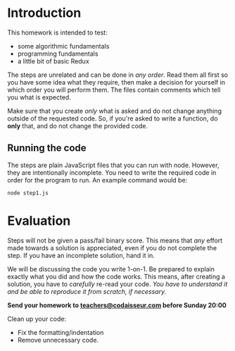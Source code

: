 # Introduction

This homework is intended to test:
- some algorithmic fundamentals
- programming fundamentals
- a little bit of basic Redux

The steps are unrelated and can be done in _any order_. Read them all first so you have some idea what they require, then make a decision for yourself in which order you will perform them. The files contain comments which tell you what is expected.

Make sure that you create _only_ what is asked and do not change anything outside of the requested code. So, if you're asked to write a function, do __only__ that, and do not change the provided code.

## Running the code
The steps are plain JavaScript files that you can run with node. However, they are intentionally incomplete. You need to write the required code in order for the program to run. An example command would be:

```shell
node step1.js
```

# Evaluation
Steps will not be given a pass/fail binary score. This means that _any_ effort made towards a solution is appreciated, even if you do not complete the step. If you have an incomplete solution, hand it in.

We will be discussing the code you write 1-on-1. Be prepared to explain exactly what you did and how the code works. This means, after creating a solution, you have to _carefully_ re-read your code. _You have to understand it and be able to reproduce it from scratch, if necessary._

**Send your homework to teachers@codaisseur.com before Sunday 20:00**

Clean up your code: 
- Fix the formatting/indentation
- Remove unnecessary code.
